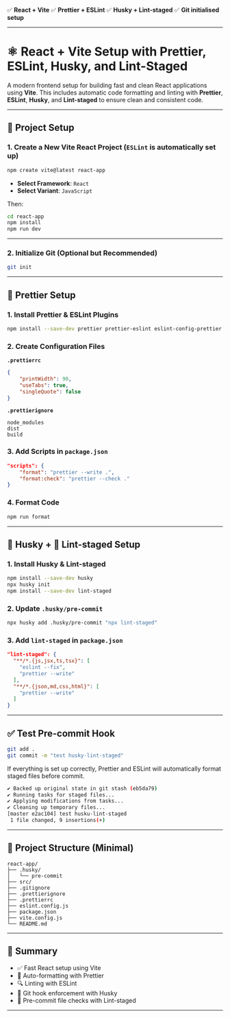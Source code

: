 ✅ **React + Vite**
✅ **Prettier + ESLint**
✅ **Husky + Lint-staged**
✅ **Git initialised setup**

---

# ⚛️ React + Vite Setup with Prettier, ESLint, Husky, and Lint-Staged

A modern frontend setup for building fast and clean React applications using **Vite**. This includes automatic code formatting and linting with **Prettier**, **ESLint**, **Husky**, and **Lint-staged** to ensure clean and consistent code.

---

## 🚀 Project Setup

### 1. Create a New Vite React Project (`ESLint` is automatically set up)

```bash
npm create vite@latest react-app
```

- **Select Framework**: `React`
- **Select Variant**: `JavaScript`

Then:

```bash
cd react-app
npm install
npm run dev
```

---

### 2. Initialize Git (Optional but Recommended)

```bash
git init
```

---

## 🧹 Prettier Setup

### 1. Install Prettier & ESLint Plugins

```bash
npm install --save-dev prettier prettier-eslint eslint-config-prettier eslint-plugin-prettier
```

### 2. Create Configuration Files

**`.prettierrc`**

```json
{
	"printWidth": 90,
	"useTabs": true,
	"singleQuote": false
}
```

**`.prettierignore`**

```
node_modules
dist
build
```

### 3. Add Scripts in `package.json`

```json
"scripts": {
    "format": "prettier --write .",
    "format:check": "prettier --check ."
}
```

### 4. Format Code

```bash
npm run format
```

---

## 🐶 Husky + 🧷 Lint-staged Setup

### 1. Install Husky & Lint-staged

```bash
npm install --save-dev husky
npx husky init
npm install --save-dev lint-staged
```

### 2. Update `.husky/pre-commit`

```bash
npx husky add .husky/pre-commit "npx lint-staged"
```

### 3. Add `lint-staged` in `package.json`

```json
"lint-staged": {
  "**/*.{js,jsx,ts,tsx}": [
    "eslint --fix",
    "prettier --write"
  ],
  "**/*.{json,md,css,html}": [
    "prettier --write"
  ]
}
```

---

## ✅ Test Pre-commit Hook

```bash
git add .
git commit -m "test husky-lint-staged"
```

If everything is set up correctly, Prettier and ESLint will automatically format staged files before commit.

```bash
✔ Backed up original state in git stash (eb5da79)
✔ Running tasks for staged files...
✔ Applying modifications from tasks...
✔ Cleaning up temporary files...
[master e2ac104] test husku-lint-staged
 1 file changed, 9 insertions(+)
```

---

## 📁 Project Structure (Minimal)

```
react-app/
├── .husky/
│   └── pre-commit
├── src/
├── .gitignore
├── .prettierignore
├── .prettierrc
├── eslint.config.js
├── package.json
├── vite.config.js
└── README.md
```

---

## 💬 Summary

- ✅ Fast React setup using Vite
- 🧼 Auto-formatting with Prettier
- 🔍 Linting with ESLint
- 🔐 Git hook enforcement with Husky
- 🎯 Pre-commit file checks with Lint-staged

---
